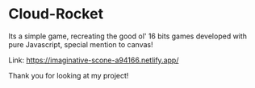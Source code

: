 # Cloud-Rocket

Its a simple game, recreating the good ol' 16 bits games developed with pure Javascript, special mention to canvas!

Link: https://imaginative-scone-a94166.netlify.app/

Thank you for looking at my project!
